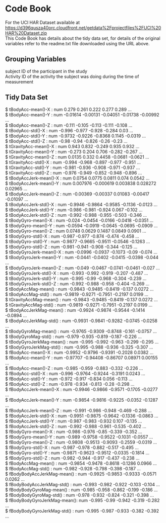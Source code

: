 Code Book
=======
For the UCI HAR Dataset available at https://d396qusza40orc.cloudfront.net/getdata%2Fprojectfiles%2FUCI%20HAR%20Dataset.zip  
This Code Book has details about the tidy data set, for details of the original variables refer to the readme.txt file downloaded using the URL above.

## Grouping Variables ##  
subject ID of the participant in the study  
Activity ID of the activity the subject was doing during the time of measurement

## Tidy Data Set ##

 $ tBodyAcc-mean()-X          : num  0.279 0.261 0.222 0.277 0.289 ...  
 $ tBodyAcc-mean()-Y          : num  -0.01614 -0.00131 -0.04051 -0.01738 -0.00992 ...  
 $ tBodyAcc-mean()-Z          : num  -0.111 -0.105 -0.113 -0.111 -0.108 ...  
 $ tBodyAcc-std()-X           : num  -0.996 -0.977 -0.928 -0.284 0.03 ...  
 $ tBodyAcc-std()-Y           : num  -0.9732 -0.9226 -0.8368 0.1145 -0.0319 ...  
 $ tBodyAcc-std()-Z           : num  -0.98 -0.94 -0.826 -0.26 -0.23 ...  
 $ tGravityAcc-mean()-X       : num  0.943 0.832 -0.249 0.935 0.932 ...  
 $ tGravityAcc-mean()-Y       : num  -0.273 0.204 0.706 -0.282 -0.267 ...  
 $ tGravityAcc-mean()-Z       : num  0.0135 0.332 0.4458 -0.0681 -0.0621 ...  
 $ tGravityAcc-std()-X        : num  -0.994 -0.968 -0.897 -0.977 -0.951 ...  
 $ tGravityAcc-std()-Y        : num  -0.981 -0.936 -0.908 -0.971 -0.937 ...  
 $ tGravityAcc-std()-Z        : num  -0.976 -0.949 -0.852 -0.948 -0.896 ...  
 $ tBodyAccJerk-mean()-X      : num  0.0754 0.0775 0.0811 0.074 0.0542 ...  
 $ tBodyAccJerk-mean()-Y      : num  0.007976 -0.000619 0.003838 0.028272 0.02965 ...  
 $ tBodyAccJerk-mean()-Z      : num  -0.00369 -0.00337 0.01083 -0.00417 -0.01097 ...  
 $ tBodyAccJerk-std()-X       : num  -0.9946 -0.9864 -0.9585 -0.1136 -0.0123 ...  
 $ tBodyAccJerk-std()-Y       : num  -0.986 -0.981 -0.924 0.067 -0.102 ...  
 $ tBodyAccJerk-std()-Z       : num  -0.992 -0.988 -0.955 -0.503 -0.346 ...  
 $ tBodyGyro-mean()-X         : num  -0.024 -0.0454 -0.0166 -0.0418 -0.0351 ...  
 $ tBodyGyro-mean()-Y         : num  -0.0594 -0.0919 -0.0645 -0.0695 -0.0909 ...  
 $ tBodyGyro-mean()-Z         : num  0.0748 0.0629 0.1487 0.0849 0.0901 ...  
 $ tBodyGyro-std()-X          : num  -0.987 -0.977 -0.874 -0.474 -0.458 ...  
 $ tBodyGyro-std()-Y          : num  -0.9877 -0.9665 -0.9511 -0.0546 -0.1263 ...  
 $ tBodyGyro-std()-Z          : num  -0.981 -0.941 -0.908 -0.344 -0.125 ...  
 $ tBodyGyroJerk-mean()-X     : num  -0.0996 -0.0937 -0.1073 -0.09 -0.074 ...  
 $ tBodyGyroJerk-mean()-Y     : num  -0.0441 -0.0402 -0.0415 -0.0398 -0.044 ...  
 $ tBodyGyroJerk-mean()-Z     : num  -0.049 -0.0467 -0.0741 -0.0461 -0.027 ...  
 $ tBodyGyroJerk-std()-X      : num  -0.993 -0.992 -0.919 -0.207 -0.487 ...  
 $ tBodyGyroJerk-std()-Y      : num  -0.995 -0.99 -0.968 -0.304 -0.239 ...  
 $ tBodyGyroJerk-std()-Z      : num  -0.992 -0.988 -0.958 -0.404 -0.269 ...  
 $ tBodyAccMag-mean()         : num  -0.9843 -0.9485 -0.8419 -0.137 0.0272 ...  
 $ tBodyAccMag-std()          : num  -0.9819 -0.9271 -0.7951 -0.2197 0.0199 ...  
 $ tGravityAccMag-mean()      : num  -0.9843 -0.9485 -0.8419 -0.137 0.0272 ...  
 $ tGravityAccMag-std()       : num  -0.9819 -0.9271 -0.7951 -0.2197 0.0199 ...  
 $ tBodyAccJerkMag-mean()     : num  -0.9924 -0.9874 -0.9544 -0.1414 -0.0894 ...  
 $ tBodyAccJerkMag-std()      : num  -0.9931 -0.9841 -0.9282 -0.0745 -0.0258 ...  
 $ tBodyGyroMag-mean()        : num  -0.9765 -0.9309 -0.8748 -0.161 -0.0757 ...  
 $ tBodyGyroMag-std()         : num  -0.979 -0.935 -0.819 -0.187 -0.226 ...  
 $ tBodyGyroJerkMag-mean()    : num  -0.995 -0.992 -0.963 -0.299 -0.295 ...  
 $ tBodyGyroJerkMag-std()     : num  -0.995 -0.988 -0.936 -0.325 -0.307 ...  
 $ fBodyAcc-mean()-X          : num  -0.9952 -0.9796 -0.9391 -0.2028 0.0382 ...  
 $ fBodyAcc-mean()-Y          : num  -0.97707 -0.94408 -0.86707 0.08971 0.00155 ...  
 $ fBodyAcc-mean()-Z          : num  -0.985 -0.959 -0.883 -0.332 -0.226 ...  
 $ fBodyAcc-std()-X           : num  -0.996 -0.9764 -0.9244 -0.3191 0.0243 ...  
 $ fBodyAcc-std()-Y           : num  -0.972 -0.917 -0.834 0.056 -0.113 ...  
 $ fBodyAcc-std()-Z           : num  -0.978 -0.934 -0.813 -0.28 -0.298 ...  
 $ fBodyAccJerk-mean()-X      : num  -0.9946 -0.9866 -0.9571 -0.1705 -0.0277 ...  
 $ fBodyAccJerk-mean()-Y      : num  -0.9854 -0.9816 -0.9225 -0.0352 -0.1287 ...  
 $ fBodyAccJerk-mean()-Z      : num  -0.991 -0.986 -0.948 -0.469 -0.288 ...  
 $ fBodyAccJerk-std()-X       : num  -0.9951 -0.9875 -0.9642 -0.1336 -0.0863 ...  
 $ fBodyAccJerk-std()-Y       : num  -0.987 -0.983 -0.932 0.107 -0.135 ...  
 $ fBodyAccJerk-std()-Z       : num  -0.992 -0.988 -0.961 -0.535 -0.402 ...  
 $ fBodyGyro-mean()-X         : num  -0.986 -0.976 -0.85 -0.339 -0.352 ...  
 $ fBodyGyro-mean()-Y         : num  -0.989 -0.9758 -0.9522 -0.1031 -0.0557 ...  
 $ fBodyGyro-mean()-Z         : num  -0.9808 -0.9513 -0.9093 -0.2559 -0.0319 ...  
 $ fBodyGyro-std()-X          : num  -0.987 -0.978 -0.882 -0.517 -0.495 ...  
 $ fBodyGyro-std()-Y          : num  -0.9871 -0.9623 -0.9512 -0.0335 -0.1814 ...  
 $ fBodyGyro-std()-Z          : num  -0.982 -0.944 -0.917 -0.437 -0.238 ...  
 $ fBodyAccMag-mean()         : num  -0.9854 -0.9478 -0.8618 -0.1286 0.0966 ...  
 $ fBodyAccMag-std()          : num  -0.982 -0.928 -0.798 -0.398 -0.187 ...  
 $ fBodyBodyAccJerkMag-mean() : num  -0.9925 -0.9853 -0.9333 -0.0571 0.0262 ...  
 $ fBodyBodyAccJerkMag-std()  : num  -0.993 -0.982 -0.922 -0.103 -0.104 ...  
 $ fBodyBodyGyroMag-mean()    : num  -0.985 -0.958 -0.862 -0.199 -0.186 ...  
 $ fBodyBodyGyroMag-std()     : num  -0.978 -0.932 -0.824 -0.321 -0.398 ...  
 $ fBodyBodyGyroJerkMag-mean(): num  -0.995 -0.99 -0.942 -0.319 -0.282 ...  
 $ fBodyBodyGyroJerkMag-std() : num  -0.995 -0.987 -0.933 -0.382 -0.392 ...  